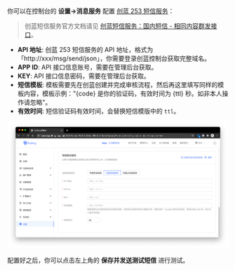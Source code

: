 你可以在控制台的 **设置->消息服务** 配置 [创蓝 253 短信服务](https://253.com)：

> 创蓝短信服务官方文档请见 [创蓝短信服务：国内短信 - 相同内容群发接口](https://zz.253.com/api_doc/guo-nei-duan-xin/dan-fa-qun-fa-jie-kou.html)。

- **API 地址**: 创蓝 253 短信服务的 API 地址，格式为「http://xxx/msg/send/json」，你需要登录创蓝控制台获取完整域名。
- **APP ID**: API 接口信息账号，需要在管理后台获取。
- **KEY**: API 接口信息密码，需要在管理后台获取。
- **短信模板**: 模板需要先在创蓝创建并完成审核流程，然后再这里填写同样的模板内容，模板示例："{code} 是你的验证码，有效时间为 {ttl} 秒。如非本人操作请忽略"。
- **有效时间**: 短信验证码有效时间，会替换短信模版中的 `ttl`。

![](./images/Xnip2021-03-04_10-57-05.png)

配置好之后，你可以点击左上角的 **保存并发送测试短信** 进行测试。